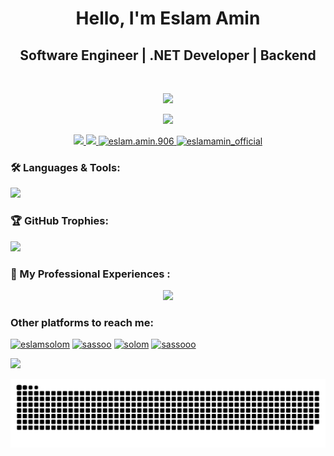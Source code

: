 <h1 align="center">Hello, I'm Eslam Amin</h1>
<h2 align="center">Software Engineer | .NET Developer | Backend</h2><br>


<p align="center">
<a href="#">
<img src="https://readme-typing-svg.herokuapp.com/?lines=Visit%20my%20LinkedIn%20Profile;Follow%20to%20get%20New%20Updates&font=Bold%20Code&center=true&color=58b368&pause=1750&size=23">
</a>
</p>

<p align="center"> <!-- Profile Views -->
<img src="https://komarev.com/ghpvc/?username=00eslam00&color=75e8e7" height="33"/>
</p>

<p align="center"> <!-- Gmail & LinkedIn -->
<a href="mailto:eslamaminmostafa0@gmail.com">
<img src="https://img.icons8.com/?size=100&id=qyRpAggnV0zH&format=png&color=000000" height="60"/>
</a>
<a href="https://linkedin.com/in/eslam-amin-34648a240" target="blank">
<img src="https://raw.githubusercontent.com/rahuldkjain/github-profile-readme-generator/master/src/images/icons/Social/linked-in-alt.svg" height="60"/>
</a>
    
<a href="https://fb.com/eslam.amin.906" target="blank">
<img src="https://raw.githubusercontent.com/rahuldkjain/github-profile-readme-generator/master/src/images/icons/Social/facebook.svg" alt="eslam.amin.906" height="60" />
</a>
    
<a href="https://instagram.com/eslamamin_official" target="blank">
<img src="https://raw.githubusercontent.com/rahuldkjain/github-profile-readme-generator/master/src/images/icons/Social/instagram.svg" alt="eslamamin_official" height="60" />
</a>
</p>

<h3 align="left">🛠️ Languages & Tools:</h3>
<p align="left">
<img height="75" src="https://go-skill-icons.vercel.app/api/icons?i=cpp,cs,dotnet,sqlserver,mongodb,redis,postman,html,css,js,docker,python,linux,git,github"/>
</p>

<h3 align="left">🏆 GitHub Trophies:</h3>
<p align="left">
<img src="https://github-profile-trophy.vercel.app/?username=00eslam00&theme=onestar&row=1&column=7"/>
</p>


<h3 align="left">📄 My Professional Experiences :</h3>
<p align="center">
<a href="https://drive.google.com/file/d/1_e7L6FWPRA7bYof6LPi5ggPL-Rh6QaFH/view?usp=drive_link" target="blank">
<img src="https://img.icons8.com/?size=100&id=wuXCDaLZ8FC4&format=png&color=FFFFFF" height="60"/>
</a>
</p>

<h3 align="left">Other platforms to reach me:</h3>
<p align="center">

<a href="https://kaggle.com/eslamsolom" target="blank"><img src="https://raw.githubusercontent.com/rahuldkjain/github-profile-readme-generator/master/src/images/icons/Social/kaggle.svg" alt="eslamsolom" height="60"/></a>
<a href="https://www.codechef.com/users/sassoo" target="blank"><img  src="https://cdn.jsdelivr.net/npm/simple-icons@3.1.0/icons/codechef.svg" alt="sassoo" height="60" /></a>
<a href="https://codeforces.com/profile/solom" target="blank"><img  src="https://raw.githubusercontent.com/rahuldkjain/github-profile-readme-generator/master/src/images/icons/Social/codeforces.svg" alt="solom" height="60" /></a>
<a href="https://www.leetcode.com/sassooo" target="blank"><img src="https://raw.githubusercontent.com/rahuldkjain/github-profile-readme-generator/master/src/images/icons/Social/leet-code.svg" alt="sassooo" height="60" /></a>

</p>


<p align="left"> <!-- Languages -->
<img src="https://github-readme-stats.vercel.app/api/top-langs?username=00eslam00&layout=compact&langs_count=8&theme=codeSTACKr"/>
</p>

<p align="center"> <!-- Snake -->
    <img src="https://raw.githubusercontent.com/platane/snk/output/github-contribution-grid-snake-dark.svg">
</p>
